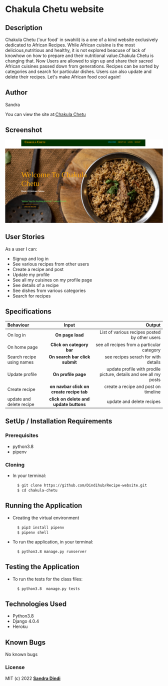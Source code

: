 # Chakula Chetu website

## Description

Chakula Chetu ('our food' in swahili) is a one of a kind website exclusively dedicated to African Recipes. While African cuisine is the most delicious,nutritious and healthy, it is not explored beacuse of lack of knowhow on how to prepare and their nutritional value.Chakula Chetu is changing that. Now Users are allowed to sign up and share their sacred African cuisines passed down from generations. Recipes can be sorted by categories and search for particular dishes. Users can also update and delete their recipes. Let's make African food cool again! 


## Author

Sandra 

You can view the site at:[Chakula Chetu]()

## Screenshot
![Chakula Chetu](static/photos/Screenshot%20from%202022-06-27%2013-11-10.png)


## User Stories
As a user I can:
* Signup and log in  
* See various recipes from other users
* Create a recipe and post
* Update my profile
* See all my cuisines on my profile page
* See details of a recipe
* See dishes from various categories
* Search for recipes 


## Specifications
| Behaviour | Input | Output |
| :---------------- | :---------------: | ------------------: |
| On log in | **On page load** | List of various recipes posted by other users|
| On home page | **Click on category bar** | see all recipes from a particular category|
| Search recipe using names | **On search bar click submit** | see recipes serach for with details |
| Update profile| **On profile page** | update profile with prodile picture, details and see all my posts|
| Create recipe| **on navbar click on create recipe tab** |  create a recipe and post on timeline|
|update and delete recipe| **click on delete and update buttons** |update and delete recipes  


## SetUp / Installation Requirements
### Prerequisites
* python3.8
* pipenv


### Cloning
* In your terminal:

        $ git clone https://github.com/Dindihub/Recipe-website.git
        $ cd chakula-chetu

## Running the Application
* Creating the virtual environment

        $ pip3 install pipenv 
        $ pipenv shell
        
       


* To run the application, in your terminal:

        $ python3.8 manage.py runserver
        

## Testing the Application
* To run the tests for the class files:

        $ python3.8  manage.py tests 

## Technologies Used
* Python3.8
* Django 4.0.4
* Heroku

## Known Bugs
No known bugs

### License
MIT (c) 2022 **[Sandra Dindi](https://github.com/Dindihub/Recipe-website)**